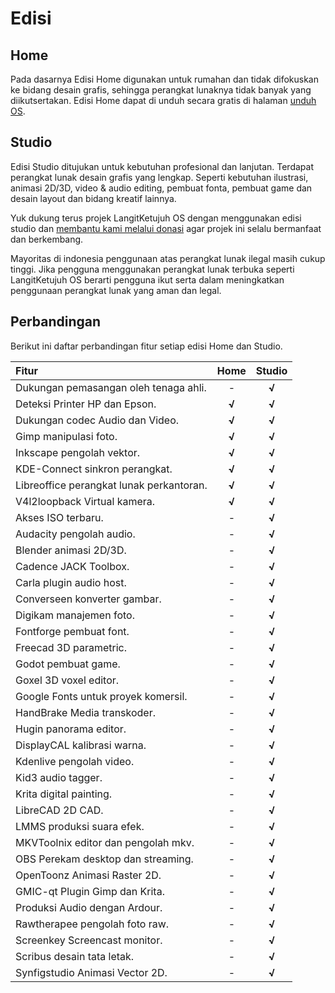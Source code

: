 # Edisi

## Home

Pada dasarnya Edisi Home digunakan untuk rumahan dan tidak difokuskan ke bidang desain grafis, sehingga perangkat lunaknya tidak banyak yang diikutsertakan. Edisi Home dapat di unduh secara gratis di halaman [unduh OS](https://langitketujuh.id/os/unduh).

## Studio

Edisi Studio ditujukan untuk kebutuhan profesional dan lanjutan. Terdapat perangkat lunak desain grafis yang lengkap. Seperti kebutuhan ilustrasi, animasi 2D/3D, video & audio editing, pembuat fonta, pembuat game dan desain layout dan bidang kreatif lainnya.

Yuk dukung terus projek LangitKetujuh OS dengan menggunakan edisi studio dan [membantu kami melalui donasi](https://langitketujuh.id/kontribusi) agar projek ini selalu bermanfaat dan berkembang.

Mayoritas di indonesia penggunaan atas perangkat lunak ilegal masih cukup tinggi. Jika pengguna menggunakan perangkat lunak terbuka seperti LangitKetujuh OS berarti pengguna ikut serta dalam meningkatkan penggunaan perangkat lunak yang aman dan legal.

## Perbandingan

Berikut ini daftar perbandingan fitur setiap edisi Home dan Studio.

| Fitur                                    | Home  | Studio |
| :--------------------------------------- | :---: | :----: |
| Dukungan pemasangan oleh tenaga ahli.    |   -   | **√**  |
| Deteksi Printer HP dan Epson.            | **√** | **√**  |
| Dukungan codec Audio dan Video.          | **√** | **√**  |
| Gimp manipulasi foto.                    | **√** | **√**  |
| Inkscape pengolah vektor.                | **√** | **√**  |
| KDE-Connect sinkron perangkat.           | **√** | **√**  |
| Libreoffice perangkat lunak perkantoran. | **√** | **√**  |
| V4l2loopback Virtual kamera.             | **√** | **√**  |
| Akses ISO terbaru.                       |   -   | **√**  |
| Audacity pengolah audio.                 |   -   | **√**  |
| Blender animasi 2D/3D.                   |   -   | **√**  |
| Cadence JACK Toolbox.                    |   -   | **√**  |
| Carla plugin audio host.                 |   -   | **√**  |
| Converseen konverter gambar.             |   -   | **√**  |
| Digikam manajemen foto.                  |   -   | **√**  |
| Fontforge pembuat font.                  |   -   | **√**  |
| Freecad 3D parametric.                   |   -   | **√**  |
| Godot pembuat game.                      |   -   | **√**  |
| Goxel 3D voxel editor.                   |   -   | **√**  |
| Google Fonts untuk proyek komersil.      |   -   | **√**  |
| HandBrake Media transkoder.              |   -   | **√**  |
| Hugin panorama editor.                   |   -   | **√**  |
| DisplayCAL kalibrasi warna.              |   -   | **√**  |
| Kdenlive pengolah video.                 |   -   | **√**  |
| Kid3 audio tagger.                       |   -   | **√**  |
| Krita digital painting.                  |   -   | **√**  |
| LibreCAD 2D CAD.                         |   -   | **√**  |
| LMMS produksi suara efek.                |   -   | **√**  |
| MKVToolnix editor dan pengolah mkv.      |   -   | **√**  |
| OBS Perekam desktop dan streaming.       |   -   | **√**  |
| OpenToonz Animasi Raster 2D.             |   -   | **√**  |
| GMIC-qt Plugin Gimp dan Krita.           |   -   | **√**  |
| Produksi Audio dengan Ardour.            |   -   | **√**  |
| Rawtherapee pengolah foto raw.           |   -   | **√**  |
| Screenkey Screencast monitor.            |   -   | **√**  |
| Scribus desain tata letak.               |   -   | **√**  |
| Synfigstudio Animasi Vector 2D.          |   -   | **√**  |
